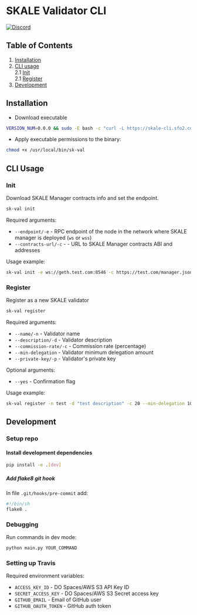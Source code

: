 # SKALE Validator CLI

[![Discord](https://img.shields.io/discord/534485763354787851.svg)](https://discord.gg/vvUtWJB)

## Table of Contents

1. [Installation](#installation)
2. [CLI usage](#cli-usage)  
    2.1 [Init](#init)  
    2.1 [Register](#register)  
3. [Development](#development)  

## Installation

- Download executable

```bash
VERSION_NUM=0.0.0 && sudo -E bash -c "curl -L https://skale-cli.sfo2.cdn.digitaloceanspaces.com/skale-$VERSION_NUM-`uname -s`-`uname -m` >  /usr/local/bin/skale"
```

- Apply executable permissions to the binary:

```bash
chmod +x /usr/local/bin/sk-val
```

## CLI Usage

### Init

Download SKALE Manager contracts info and set the endpoint.

```bash
sk-val init
```

Required arguments:

- `--endpoint/-e` - RPC endpoint of the node in the network where SKALE manager is deployed (`ws` or `wss`)
- `--contracts-url/-c` - - URL to SKALE Manager contracts ABI and addresses

Usage example:

```bash
sk-val init -e ws://geth.test.com:8546 -c https://test.com/manager.json
```

### Register

Register as a new SKALE validator

```bash
sk-val register
```

Required arguments:

- `--name/-n` - Validator name
- `--description/-d` - Validator description
- `--commission-rate/-c` - Commission rate (percentage)
- `--min-delegation` - Validator minimum delegation amount
- `--private-key/-p` - Validator's private key

Optional arguments:

- `--yes` - Confirmation flag

Usage example:

```bash
sk-val register -n test -d "test description" -c 20 --min-delegation 1000 -p 0x000000000...
```

## Development

### Setup repo

#### Install development dependencies

```bash
pip install -e .[dev]
```

##### Add flake8 git hook

In file `.git/hooks/pre-commit` add:

```bash
#!/bin/sh
flake8 .
```

### Debugging

Run commands in dev mode:

```bash
python main.py YOUR_COMMAND
```

### Setting up Travis

Required environment variables:

- `ACCESS_KEY_ID` - DO Spaces/AWS S3 API Key ID
- `SECRET_ACCESS_KEY` - DO Spaces/AWS S3 Secret access key
- `GITHUB_EMAIL` - Email of GitHub user
- `GITHUB_OAUTH_TOKEN` - GitHub auth token
